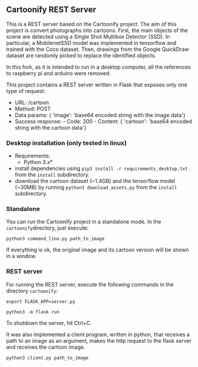 ## Cartoonify REST Server

This is a REST server based on the Cartoonify project. The aim of this project is convert photographs into cartoons. First, the main objects of the scene are detected  using a Single Shot Multibox Detector (SSD).  In particular, a MobilenetSSD model was implemented in tensorflow and trained with the Coco dataset.  Then, drawings from the Google QuickDraw dataset are randomly picked to replace the identified objects.

In this fork, as it is intended to run in a desktop computer, all the references to raspberry pi and arduino were removed.


This project contains a REST server written in Flask that exposes only one type of request:

- URL:    /cartoon
- Method: POST
- Data params: { 'image': 'base64 encoded string with the image data'}
- Success response: 
	  - Code: 200
	  - Content: { 'cartoon': 'base64 encoded string with the cartoon data'}




### Desktop installation (only tested in linux)

- Requirements:
    * Python 3.x*
- install dependencies using `pip3 install -r requirements_desktop.txt` from the `install` subdirectory.
- download the cartoon dataset (~1.4GB) and the tensorflow model (~30MB) by running `python3 download_assets.py` from the  `install` subdirectory.

### Standalone 
You can run the Cartoonify project in a standalone mode. In the `cartoonify`directory, just execute:

`python3 command_line.py path_to_image `

If everything is ok, the original image and its cartoon version will be shown in a window.

### REST server

For running the REST server, execute the following commands in the directory `cartoonify`:

`export FLASK_APP=server.py`

`python3 -m flask run`

To shutdown the server, hit Ctrl+C.

It was also implemented a client program, written in python, that receives a path to an image as an argument, makes the http request to the flask server and receives the cartoon image. 

`python3 client.py path_to_image`
